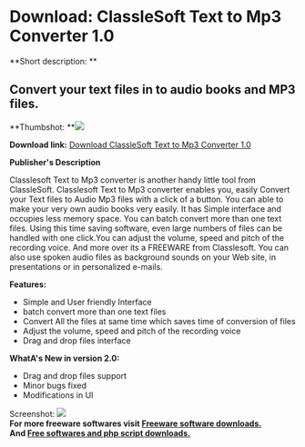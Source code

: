 # Download: ClassleSoft Text to Mp3 Converter 1.0

**Short description: **

## Convert your text files in to audio books and MP3 files.

  
**Thumbshot: **![](http://www.freewarefiles.com/screenshot/clsfttxt2mp31_md.jpg)   
  
**Download link:** [Download ClassleSoft Text to Mp3 Converter 1.0](http://freesoftwares.boysofts.com/ClassleSoft-Text-to-Mp3-Converter_program_76263.html)  
  

**Publisher's Description**  
  

Classlesoft Text to Mp3 converter is another handy little tool from
ClassleSoft. Classlesoft Text to Mp3 converter enables you, easily Convert
your Text files to Audio Mp3 files with a click of a button. You can able to
make your very own audio books very easily. It has Simple interface and
occupies less memory space. You can batch convert more than one text files.
Using this time saving software, even large numbers of files can be handled
with one click.You can adjust the volume, speed and pitch of the recording
voice. And more over its a FREEWARE from Classlesoft. You can also use spoken
audio files as background sounds on your Web site, in presentations or in
personalized e-mails.

**Features:**

  * Simple and User friendly Interface 
  * batch convert more than one text files 
  * Convert All the files at same time which saves time of conversion of files 
  * Adjust the volume, speed and pitch of the recording voice 
  * Drag and drop files interface 

**WhatA's New in version 2.0:**

  * Drag and drop files support 
  * Minor bugs fixed 
  * Modifications in UI 

  
  
Screenshot: ![](http://www.freewarefiles.com/screenshot/clsfttxt2mp31.jpg)  
**For more freeware softwares visit [Freeware software downloads.](http://freesoftwares.boysofts.com/)**   
**And [Free softwares and php script downloads.](http://www.boysofts.com/)**

